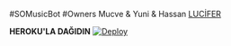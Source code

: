 #SOMusicBot 
#Owners
Mucve & Yuni & Hassan
[LUCİFER](https://t.me/R4V1_V3Y1S)


<b>HEROKU'LA DAĞIDIN</b>
[![Deploy](https://www.herokucdn.com/deploy/button.svg)](https://heroku.com/deploy?template=https://github.com/RaviVeyi/musiqibot-turk-ALI.git)
